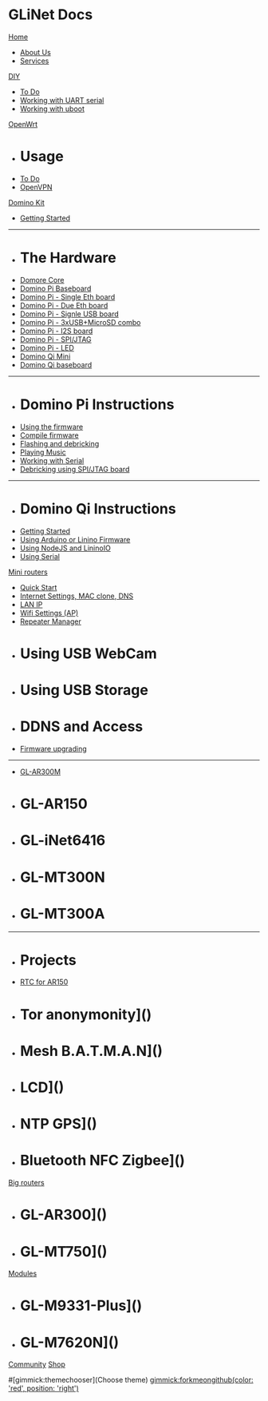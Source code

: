 # GLiNet Docs

[Home]()

  * [About Us](about.md)
  * [Services](service.md)

[DIY]()

  * [To Do](diy/index.md)
  * [Working with UART serial](diy/serial.md)
  * [Working with uboot](diy/uboot.md)

[OpenWrt]()

  * # Usage
  * [To Do](openwrt/index.md)
  * [OpenVPN](openwrt/openvpn.md)

[Domino Kit]()
  
  * [Getting Started](domino/index.md)
  - - - - 
  * # The Hardware
  * [Domore Core](domino/hardware/core.md)
  * [Domino Pi Baseboard](domino/pi/pi.md)
  * [Domino Pi - Single Eth board](domino/pi/single_eth.md)
  * [Domino Pi - Due Eth board](domino/pi/dual_eth.md)
  * [Domino Pi - Signle USB board](domino/pi/single_usb.md)
  * [Domino Pi - 3xUSB+MicroSD combo](domino/pi/usb_combo.md)
  * [Domino Pi - I2S board](domino/pi/i2s.md)
  * [Domino Pi - SPI/JTAG](domino/pi/spi_jtag.md)
  * [Domino Pi - LED](domino/pi/led.md)
  * [Domino Qi Mini](domino/qi/mini.md)
  * [Domino Qi baseboard](domino/qi/base.md)
  - - - -
  * # Domino Pi Instructions
  * [Using the firmware](domino/pi/using.md)
  * [Compile firmware](domino/pi/compile.md)
  * [Flashing and debricking](domino/pi/flashing.md)
  * [Playing Music](domino/pi/audio.md)
  * [Working with Serial](domino/pi/serial.md)
  * [Debricking using SPI/JTAG board](domino/pi/spi.md)
  - - - - 
  * # Domino Qi Instructions
  * [Getting Started](domino/qi/index.md)
  * [Using Arduino or Linino Firmware](domino/qi/arduino-yun.md)
  * [Using NodeJS and LininoIO](domino/qi/nodejs.md)
  * [Using Serial](domino/qi/serial.md)

[Mini routers]()

  * [Quick Start](mini/index.md)
  * [Internet Settings, MAC clone, DNS](mini/internet.md)
  * [LAN IP](mini/lan.md)
  * [Wifi Settings (AP)](mini/wifi.md)
  * [Repeater Manager](mini/repeater_manager.md)
  * # Using USB WebCam
  * # Using USB Storage
  * # DDNS and Access
  * [Firmware upgrading](mini/firmware.md)
  - - - -
  * [GL-AR300M](mini/ar300m.md)
  * # GL-AR150
  * # GL-iNet6416
  * # GL-MT300N
  * # GL-MT300A
  - - - - 
  * # Projects
  * [RTC for AR150](mini/ar150rtc.md)
  * # Tor anonymonity]()
  * # Mesh B.A.T.M.A.N]()
  * # LCD]()
  * # NTP GPS]()
  * # Bluetooth NFC Zigbee]()

[Big routers]()

  * # GL-AR300]()
  * # GL-MT750]()

[Modules]()

  * # GL-M9331-Plus]()
  * # GL-M7620N]()

[Community](http://www.gl-inet.com/forums/)
[Shop](http://www.gl-inet.com/shop/)

#[gimmick:themechooser](Choose theme)
[gimmick:forkmeongithub(color: 'red', position: 'right')](https://github.com/domino-team/docs/)